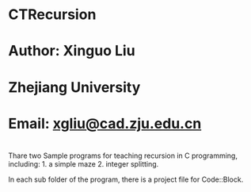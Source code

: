 # CTRecursion
#   Author: Xinguo Liu
#           Zhejiang University
#           Email: xgliu@cad.zju.edu.cn
#
Thare two Sample programs for teaching recursion in C programming, including:
    1. a simple maze 
	2. integer splitting.

In each sub folder of the program, there is a project file for Code::Block. 
